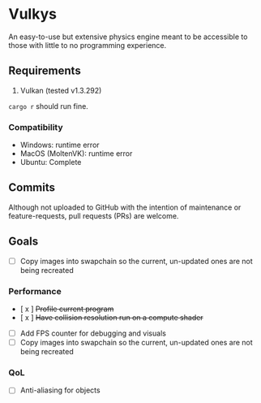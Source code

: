 # Vulkys

An easy-to-use but extensive physics engine meant to be accessible to those with little to no programming experience.

## Requirements

1. Vulkan (tested v1.3.292)

`cargo r` should run fine.

### Compatibility
- Windows: runtime error
- MacOS (MoltenVK): runtime error
- Ubuntu: Complete

## Commits

Although not uploaded to GitHub with the intention of maintenance or feature-requests, pull requests (PRs) are welcome.

## Goals
- [ ] Copy images into swapchain so the current, un-updated ones are not being recreated

### Performance
- [ x ] ~~Profile current program~~
- [ x ] ~~Have collision resolution run on a compute shader~~
- [ ] Add FPS counter for debugging and visuals
- [ ] Copy images into swapchain so the current, un-updated ones are not being recreated

### QoL
- [ ] Anti-aliasing for objects
